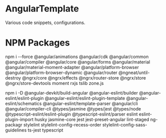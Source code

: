 # AngularTemplate
Various code snippets, configurations.


# NPM Packages
npm i --force @angular/animations @angular/cdk @angular/common @angular/compiler @angular/core @angular/forms @angular/material @angular/material-moment-adapter @angular/platform-browser @angular/platform-browser-dynamic @angular/router @ngneat/until-destroy @ngrx/core @ngrx/effects @ngrx/router-store @ngrx/store @ngrx/store-devtools moment rxjs tslib zone.js 



npm i -D @angular-devkit/build-angular @angular-eslint/builder @angular-eslint/eslint-plugin @angular-eslint/eslint-plugin-template @angular-eslint/schematics @angular-eslint/template-parser @angular/cli @angular/compiler-cli @types/jasmine @types/jest @types/node @typescript-eslint/eslint-plugin @typescript-eslint/parser eslint eslint-plugin-import husky jasmine-core jest jest-preset-angular lint-staged ng-packagr stylelint stylelint-config-recess-order stylelint-config-sass-guidelines ts-jest typescript 


